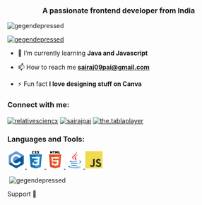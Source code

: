 <h3 align="center">A passionate frontend developer from India</h3>

<p align="left"> <img src="https://komarev.com/ghpvc/?username=gegendepressed&label=Profile%20views&color=0e75b6&style=flat" alt="gegendepressed" /> </p>

<p align="left"> <a href="https://github.com/ryo-ma/github-profile-trophy"><img src="https://github-profile-trophy.vercel.app/?username=gegendepressed" alt="gegendepressed" /></a> </p>

- 🌱 I’m currently learning **Java and Javascript**

- 📫 How to reach me **sairaj09pai@gmail.com**

- ⚡ Fun fact **I love designing stuff on Canva**

<h3 align="left">Connect with me:</h3>
<p align="left">
<a href="https://twitter.com/relativesciencx" target="blank"><img align="center" src="https://raw.githubusercontent.com/rahuldkjain/github-profile-readme-generator/master/src/images/icons/Social/twitter.svg" alt="relativesciencx" height="30" width="40" /></a>
<a href="https://fb.com/sairajpai" target="blank"><img align="center" src="https://raw.githubusercontent.com/rahuldkjain/github-profile-readme-generator/master/src/images/icons/Social/facebook.svg" alt="sairajpai" height="30" width="40" /></a>
<a href="https://instagram.com/the.tablaplayer" target="blank"><img align="center" src="https://raw.githubusercontent.com/rahuldkjain/github-profile-readme-generator/master/src/images/icons/Social/instagram.svg" alt="the.tablaplayer" height="30" width="40" /></a>
</p>

<h3 align="left">Languages and Tools:</h3>
<p align="left"> <a href="https://www.cprogramming.com/" target="_blank" rel="noreferrer"> <img src="https://raw.githubusercontent.com/devicons/devicon/master/icons/c/c-original.svg" alt="c" width="40" height="40"/> </a> <a href="https://www.w3schools.com/css/" target="_blank" rel="noreferrer"> <img src="https://raw.githubusercontent.com/devicons/devicon/master/icons/css3/css3-original-wordmark.svg" alt="css3" width="40" height="40"/> </a> <a href="https://www.w3.org/html/" target="_blank" rel="noreferrer"> <img src="https://raw.githubusercontent.com/devicons/devicon/master/icons/html5/html5-original-wordmark.svg" alt="html5" width="40" height="40"/> </a> <a href="https://www.java.com" target="_blank" rel="noreferrer"> <img src="https://raw.githubusercontent.com/devicons/devicon/master/icons/java/java-original.svg" alt="java" width="40" height="40"/> </a> <a href="https://developer.mozilla.org/en-US/docs/Web/JavaScript" target="_blank" rel="noreferrer"> <img src="https://raw.githubusercontent.com/devicons/devicon/master/icons/javascript/javascript-original.svg" alt="javascript" width="40" height="40"/> </a> </p>

<p>&nbsp;<img align="center" src="https://github-readme-stats.vercel.app/api?username=gegendepressed&show_icons=true&locale=en" alt="gegendepressed" /></p>

Support 🙏
